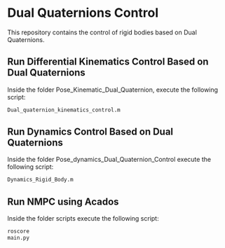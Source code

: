 # Dual Quaternions Control

This repository contains the control of rigid bodies based on Dual Quaternions.

## Run Differential Kinematics Control Based on Dual Quaternions

Inside the folder Pose_Kinematic_Dual_Quaternion, execute the following script:

```bash
Dual_quaternion_kinematics_control.m
```

## Run Dynamics Control Based on Dual Quaternions
Inside the folder Pose_dynamics_Dual_Quaternion_Control execute the following script:
```bash
Dynamics_Rigid_Body.m
```
## Run NMPC using Acados
Inside the folder scripts execute the following script:
```bash
roscore
main.py
```
